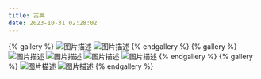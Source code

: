 ```yaml
---
title: 古典
date: 2023-10-31 02:28:02
---
```


{% gallery %}
![图片描述](https://pic3.zhimg.com/80/v2-128b7657d8b9290228a0ea462ac71b05_1440w.jpg)
![图片描述](https://pic4.zhimg.com/80/v2-d12b0c9802720897793993a5a199720f_1440w.jpg?source=1940ef5c)
{% endgallery %}
{% gallery %}
![图片描述](https://pic1.zhimg.com/80/v2-5c12e3fd5903667f3eb3cc8467185bbf_1440w.jpg)
![图片描述](https://pic4.zhimg.com/80/v2-3f4c9e55550d5f726768fff8efc2e749_1440w.jpg?source=1940ef5c)
![图片描述](https://pic4.zhimg.com/80/v2-f3dc6496df6faf08d6cd5ece9972b8d8_1440w.jpg)
![图片描述](https://pic4.zhimg.com/80/v2-33e5206d71cf5afc7835410baec091b7_1440w.jpg)
{% endgallery %}
{% gallery %}
![图片描述](https://pic1.zhimg.com/80/v2-812768884dcc24d1bdd14abeb9985d2f_1440w.jpg)
![图片描述](https://pic3.zhimg.com/80/v2-db8d66d486767424a1802303e72d5719_1440w.jpg?source=1940ef5c)
{% endgallery %}
